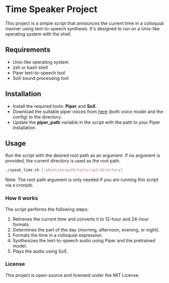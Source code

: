 # Time Speaker Project
This project is a simple script that announces the current time in a colloquial manner using text-to-speech synthesis. It's designed to run on a Unix-like operating system with the shell.

## Requirements
- Unix-like operating system
- zsh or bash shell
- Piper text-to-speech tool
- SoX sound processing tool

## Installation
- Install the required tools: **Piper** and **SoX**.
- Download the suitable piper voices from [here](https://github.com/rhasspy/piper/blob/master/VOICES.md) (both voice model and the config) to the directory.
- Update the **piper_path** variable in the script with the path to your Piper installation.

## Usage
Run the script with the desired root path as an argument. If no argument is provided, the current directory is used as the root path.

```sh
./speak_time.sh [/absolute/path/to/script/directory]
```

Note: The root path argument is only needed if you are running this script via a cronjob.

### How it works
The script performs the following steps:

1. Retrieves the current time and converts it to 12-hour and 24-hour formats.
2. Determines the part of the day (morning, afternoon, evening, or night).
3. Formats the time in a colloquial expression.
4. Synthesizes the text-to-speech audio using Piper and the pretrained model.
5. Plays the audio using SoX.

### License
This project is open-source and licensed under the MIT License.
